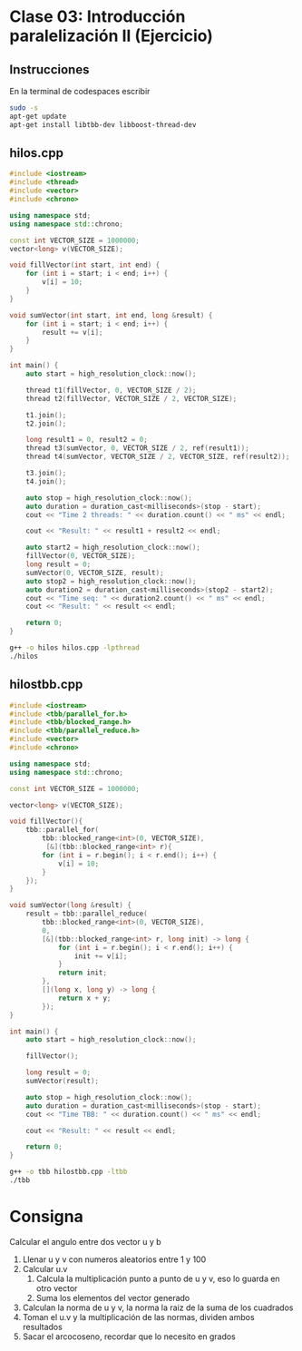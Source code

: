 # Clase 03: Introducción paralelización II (Ejercicio)

## Instrucciones

En la terminal de codespaces escribir

```bash
sudo -s
apt-get update
apt-get install libtbb-dev libboost-thread-dev
```

## hilos.cpp

```cpp
#include <iostream>
#include <thread>
#include <vector>
#include <chrono>

using namespace std;
using namespace std::chrono;

const int VECTOR_SIZE = 1000000;
vector<long> v(VECTOR_SIZE);

void fillVector(int start, int end) {
    for (int i = start; i < end; i++) {
        v[i] = 10;
    }
}

void sumVector(int start, int end, long &result) {
    for (int i = start; i < end; i++) {
        result += v[i];
    }
}

int main() {
    auto start = high_resolution_clock::now();

    thread t1(fillVector, 0, VECTOR_SIZE / 2);
    thread t2(fillVector, VECTOR_SIZE / 2, VECTOR_SIZE);

    t1.join();
    t2.join();

    long result1 = 0, result2 = 0;
    thread t3(sumVector, 0, VECTOR_SIZE / 2, ref(result1));
    thread t4(sumVector, VECTOR_SIZE / 2, VECTOR_SIZE, ref(result2));

    t3.join();
    t4.join();

    auto stop = high_resolution_clock::now();
    auto duration = duration_cast<milliseconds>(stop - start);
    cout << "Time 2 threads: " << duration.count() << " ms" << endl;

    cout << "Result: " << result1 + result2 << endl;

    auto start2 = high_resolution_clock::now();
    fillVector(0, VECTOR_SIZE);
    long result = 0;
    sumVector(0, VECTOR_SIZE, result);
    auto stop2 = high_resolution_clock::now();
    auto duration2 = duration_cast<milliseconds>(stop2 - start2);
    cout << "Time seq: " << duration2.count() << " ms" << endl;
    cout << "Result: " << result << endl;

    return 0;
}
```

```bash
g++ -o hilos hilos.cpp -lpthread
./hilos
```

## hilostbb.cpp

```cpp
#include <iostream>
#include <tbb/parallel_for.h>
#include <tbb/blocked_range.h>
#include <tbb/parallel_reduce.h>
#include <vector>
#include <chrono>

using namespace std;
using namespace std::chrono;

const int VECTOR_SIZE = 1000000;

vector<long> v(VECTOR_SIZE);

void fillVector(){
    tbb::parallel_for(
        tbb::blocked_range<int>(0, VECTOR_SIZE),
         [&](tbb::blocked_range<int> r){
        for (int i = r.begin(); i < r.end(); i++) {
            v[i] = 10;
        }
    });
}

void sumVector(long &result) {
    result = tbb::parallel_reduce(
        tbb::blocked_range<int>(0, VECTOR_SIZE),
        0,
        [&](tbb::blocked_range<int> r, long init) -> long {
            for (int i = r.begin(); i < r.end(); i++) {
                init += v[i];
            }
            return init;
        },
        [](long x, long y) -> long {
            return x + y;
        });
}

int main() {
    auto start = high_resolution_clock::now();

    fillVector();

    long result = 0;
    sumVector(result);

    auto stop = high_resolution_clock::now();
    auto duration = duration_cast<milliseconds>(stop - start);
    cout << "Time TBB: " << duration.count() << " ms" << endl;

    cout << "Result: " << result << endl;

    return 0;
}
```

```bash
g++ -o tbb hilostbb.cpp -ltbb
./tbb
```

# Consigna

Calcular el angulo entre dos vector u y b

1. Llenar u y v con numeros aleatorios entre 1 y 100
2. Calcular u.v
    1. Calcula la multiplicación punto a punto de u y v, eso lo guarda en otro vector
    2. Suma los elementos del vector generado
3. Calculan la norma de u y v, la norma la raiz de la suma de los cuadrados
4. Toman el u.v y la multiplicación de las normas, dividen ambos resultados
5. Sacar el arcocoseno, recordar que lo necesito en grados